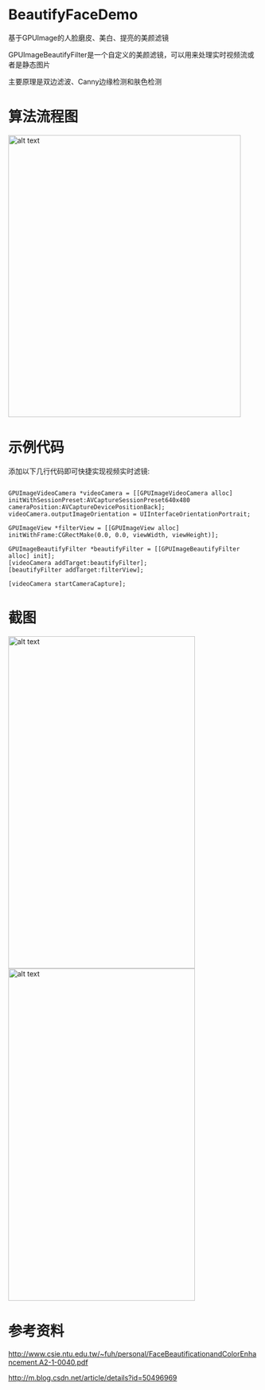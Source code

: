 # BeautifyFaceDemo
基于GPUImage的人脸磨皮、美白、提亮的美颜滤镜

GPUImageBeautifyFilter是一个自定义的美颜滤镜，可以用来处理实时视频流或者是静态图片

主要原理是双边滤波、Canny边缘检测和肤色检测

# 算法流程图
<p><a href="https://github.com/Guikunzhi/BeautifyFaceDemo/blob/master/FlowChart.png" target="_blank"><img src="https://github.com/Guikunzhi/BeautifyFaceDemo/blob/master/FlowChart.png" alt="alt text" height="566" width="467"></a></p>

# 示例代码
添加以下几行代码即可快捷实现视频实时滤镜:
<pre><code> 
GPUImageVideoCamera *videoCamera = [[GPUImageVideoCamera alloc] initWithSessionPreset:AVCaptureSessionPreset640x480 cameraPosition:AVCaptureDevicePositionBack];
videoCamera.outputImageOrientation = UIInterfaceOrientationPortrait;

GPUImageView *filterView = [[GPUImageView alloc] initWithFrame:CGRectMake(0.0, 0.0, viewWidth, viewHeight)];

GPUImageBeautifyFilter *beautifyFilter = [[GPUImageBeautifyFilter alloc] init];
[videoCamera addTarget:beautifyFilter];
[beautifyFilter addTarget:filterView];

[videoCamera startCameraCapture];
</code></pre>

# 截图
<p><a href="https://github.com/Guikunzhi/BeautifyFaceDemo/blob/master/origin.png" target="_blank"><img src="https://github.com/Guikunzhi/BeautifyFaceDemo/blob/master/origin.png" alt="alt text"  height="667" width="375"></a><a href="https://github.com/Guikunzhi/BeautifyFaceDemo/blob/master/result.png" target="_blank"><img src="https://github.com/Guikunzhi/BeautifyFaceDemo/blob/master/result.png" alt="alt text"  height="667" width="375"></a></p>

# 参考资料
http://www.csie.ntu.edu.tw/~fuh/personal/FaceBeautificationandColorEnhancement.A2-1-0040.pdf

http://m.blog.csdn.net/article/details?id=50496969
